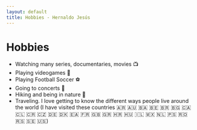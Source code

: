 ```yaml
---
layout: default
title: Hobbies - Hernaldo Jesús
---
```

# Hobbies

- Watching many series, documentaries, movies 📺
- Playing videogames 👾
- Playing Football Soccer ⚽
- Going to concerts 🎸
- Hiking and being in nature 🌄
- Traveling. I love getting to know the different ways people live around the world (I have visited these countries 🇦🇷 🇦🇺 🇧🇦 🇧🇪 🇧🇷 🇧🇬 🇨🇦 🇨🇱 🇨🇷 🇨🇿 🇩🇪 🇩🇰 🇪🇦 🇫🇷 🇬🇧 🇬🇷 🇭🇷 🇭🇺 🇮🇱 🇲🇽 🇳🇱 🇵🇸 🇷🇴 🇷🇸 🇸🇪 🇺🇸)
